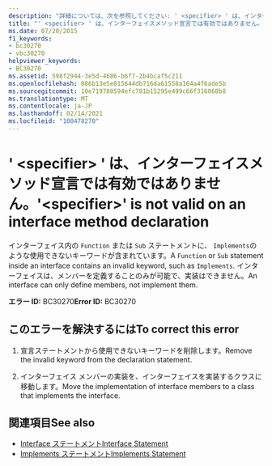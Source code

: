 ```yaml
---
description: "詳細については、次を参照してください: ' <specifier> ' は、インターフェイスメソッド宣言では有効ではありません"
title: "' <specifier> ' は、インターフェイスメソッド宣言では有効ではありません。"
ms.date: 07/20/2015
f1_keywords:
- bc30270
- vbc30270
helpviewer_keywords:
- BC30270
ms.assetid: 598f2944-3e5d-4686-b6f7-2b4bcaf5c211
ms.openlocfilehash: 086b13e5e815644db716da61558a164a4f6ade5b
ms.sourcegitcommit: 10e719780594efc781b15295e499c66f316068b8
ms.translationtype: MT
ms.contentlocale: ja-JP
ms.lasthandoff: 02/14/2021
ms.locfileid: "100478270"
---
```

# <a name="specifier-is-not-valid-on-an-interface-method-declaration"></a><span data-ttu-id="4181f-103">' \<specifier> ' は、インターフェイスメソッド宣言では有効ではありません。</span><span class="sxs-lookup"><span data-stu-id="4181f-103">'\<specifier>' is not valid on an interface method declaration</span></span>

<span data-ttu-id="4181f-104">インターフェイス内の `Function` または `Sub` ステートメントに、 `Implements`のような使用できないキーワードが含まれています。</span><span class="sxs-lookup"><span data-stu-id="4181f-104">A `Function` or `Sub` statement inside an interface contains an invalid keyword, such as `Implements`.</span></span> <span data-ttu-id="4181f-105">インターフェイスは、メンバーを定義することのみが可能で、実装はできません。</span><span class="sxs-lookup"><span data-stu-id="4181f-105">An interface can only define members, not implement them.</span></span>  
  
 <span data-ttu-id="4181f-106">**エラー ID:** BC30270</span><span class="sxs-lookup"><span data-stu-id="4181f-106">**Error ID:** BC30270</span></span>  
  
## <a name="to-correct-this-error"></a><span data-ttu-id="4181f-107">このエラーを解決するには</span><span class="sxs-lookup"><span data-stu-id="4181f-107">To correct this error</span></span>  
  
1. <span data-ttu-id="4181f-108">宣言ステートメントから使用できないキーワードを削除します。</span><span class="sxs-lookup"><span data-stu-id="4181f-108">Remove the invalid keyword from the declaration statement.</span></span>  
  
2. <span data-ttu-id="4181f-109">インターフェイス メンバーの実装を、インターフェイスを実装するクラスに移動します。</span><span class="sxs-lookup"><span data-stu-id="4181f-109">Move the implementation of interface members to a class that implements the interface.</span></span>  
  
## <a name="see-also"></a><span data-ttu-id="4181f-110">関連項目</span><span class="sxs-lookup"><span data-stu-id="4181f-110">See also</span></span>

- [<span data-ttu-id="4181f-111">Interface ステートメント</span><span class="sxs-lookup"><span data-stu-id="4181f-111">Interface Statement</span></span>](../language-reference/statements/interface-statement.md)
- [<span data-ttu-id="4181f-112">Implements ステートメント</span><span class="sxs-lookup"><span data-stu-id="4181f-112">Implements Statement</span></span>](../language-reference/statements/implements-statement.md)
